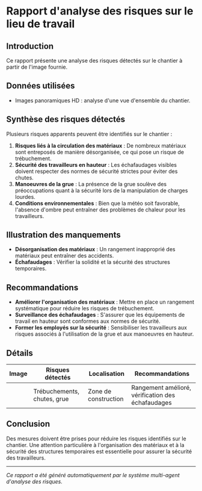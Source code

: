 # Rapport d'analyse des risques sur le lieu de travail

## Introduction
Ce rapport présente une analyse des risques détectés sur le chantier à partir de l'image fournie.

## Données utilisées
- Images panoramiques HD : analyse d'une vue d'ensemble du chantier.

## Synthèse des risques détectés
Plusieurs risques apparents peuvent être identifiés sur le chantier :

1. **Risques liés à la circulation des matériaux** : De nombreux matériaux sont entreposés de manière désorganisée, ce qui pose un risque de trébuchement.
2. **Sécurité des travailleurs en hauteur** : Les échafaudages visibles doivent respecter des normes de sécurité strictes pour éviter des chutes.
3. **Manoeuvres de la grue** : La présence de la grue soulève des préoccupations quant à la sécurité lors de la manipulation de charges lourdes.
4. **Conditions environnementales** : Bien que la météo soit favorable, l'absence d'ombre peut entraîner des problèmes de chaleur pour les travailleurs.

## Illustration des manquements
- **Désorganisation des matériaux** : Un rangement inapproprié des matériaux peut entraîner des accidents.
- **Échafaudages** : Vérifier la solidité et la sécurité des structures temporaires.

## Recommandations
- **Améliorer l'organisation des matériaux** : Mettre en place un rangement systématique pour réduire les risques de trébuchement.
- **Surveillance des échafaudages** : S'assurer que les équipements de travail en hauteur sont conformes aux normes de sécurité.
- **Former les employés sur la sécurité** : Sensibiliser les travailleurs aux risques associés à l'utilisation de la grue et aux manoeuvres en hauteur.

## Détails
| Image | Risques détectés                      | Localisation                       | Recommandations                        |
|-------|--------------------------------------|-----------------------------------|----------------------------------------|
|       | Trébuchements, chutes, grue         | Zone de construction               | Rangement amélioré, vérification des échafaudages |

## Conclusion
Des mesures doivent être prises pour réduire les risques identifiés sur le chantier. Une attention particulière à l'organisation des matériaux et à la sécurité des structures temporaires est essentielle pour assurer la sécurité des travailleurs. 

---

*Ce rapport a été généré automatiquement par le système multi-agent d'analyse des risques.*